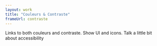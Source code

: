 ```yaml
---
layout: work
title: "Couleurs & Contraste"
frameUrl: contraste
---
```

Links to both couleurs and contraste. Show UI and icons. Talk a little bit about accessibility
